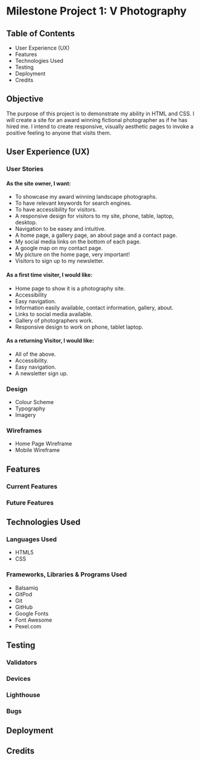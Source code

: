 # Milestone Project 1: V Photography 


## Table of Contents
- User Experience (UX)
- Features
- Technologies Used
- Testing
- Deployment
- Credits

## Objective
The purpose of this project is to demonstrate my ability in HTML and CSS. I will create a site for an award winning fictional photographer as if he has hired me.
I intend to create responsive, visually aesthetic pages to invoke a positive feeling to anyone that visits them.

## User Experience (UX)
### User Stories

#### As the site owner, I want:
-  To showcase my award winning landscape photographs.
-  To have relevant keywords for search engines.
-  To have accessibility for visitors.
-  A responsive design for visitors to my site, phone, table, laptop, desktop.
-  Navigation to be easey and intuitive.
-  A home page, a gallery page, an about page and a contact page.
-  My social media links on the bottom of each page.
-  A google map on my contact page.
-  My picture on the home page, very important!
-  Visitors to sign up to my newsletter.
#### As a first time visiter, I would like:
- Home page to show it is a photography site.
- Accessibility
- Easy navigation.
- Information easily available, contact information, gallery, about.
- Links to social media available.
- Gallery of photographers work.
- Responsive design to work on phone, tablet laptop.
#### As a returning Visitor, I would like:
- All of the above.
- Accessibility.
- Easy navigation.
- A newsletter sign up.



### Design
- Colour Scheme
- Typography
- Imagery

### Wireframes
- Home Page Wireframe
- Mobile Wireframe

## Features
### Current Features

### Future Features


## Technologies Used
### Languages Used
- HTML5
- CSS

### Frameworks, Libraries & Programs Used
- Balsamiq
- GitPod
- Git
- GitHub
- Google Fonts
- Font Awesome
- Pexel.com

## Testing
### Validators
### Devices
### Lighthouse

### Bugs

## Deployment

## Credits
